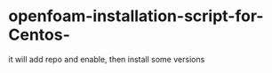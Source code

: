 # openfoam-installation-script-for-Centos-
it will add repo and enable, then install some versions 

